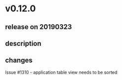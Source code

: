 # v0.12.0

## release on 20190323

## description

## changes

Issue #1310 - application table view needs to be sorted

